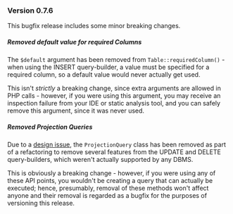 ### Version 0.7.6

This bugfix release includes some minor breaking changes.

##### Removed default value for required Columns

The `$default` argument has been removed from `Table::requiredColumn()` - when using the INSERT query-builder,
a value must be specified for a required column, so a default value would never actually get used.

This isn't *strictly* a breaking change, since extra arguments are allowed in PHP calls - however, if you were
using this argument, you may receive an inspection failure from your IDE or static analysis tool, and you
can safely remove this argument, since it was never used.

##### Removed Projection Queries

Due to a [design issue](https://github.com/mindplay-dk/sql/issues/45), the `ProjectionQuery` class has been
removed as part of a refactoring to remove several features from the UPDATE and DELETE query-builders,
which weren't actually supported by any DBMS.

This is obviously a breaking change - however, if you were using any of these API points, you wouldn't be
creating a query that can actually be executed; hence, presumably, removal of these methods won't affect
anyone and their removal is regarded as a bugfix for the purposes of versioning this release.
